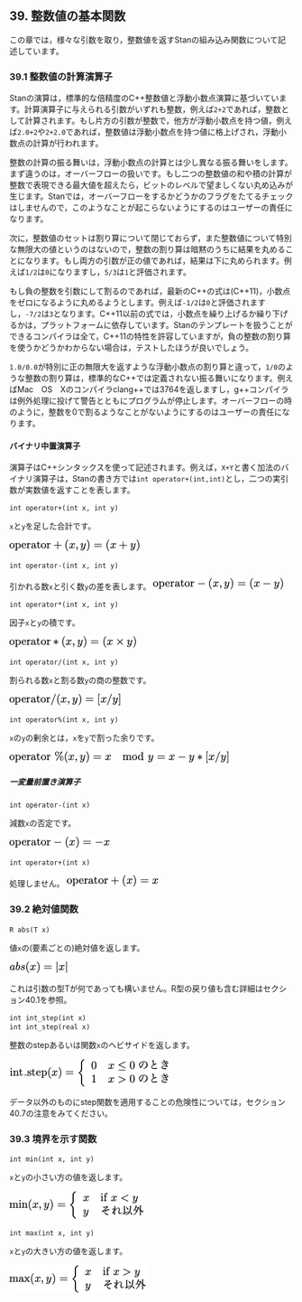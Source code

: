 ## 39. 整数値の基本関数

この章では，様々な引数を取り，整数値を返すStanの組み込み関数について記述しています。

### 39.1 整数値の計算演算子

Stanの演算は，標準的な倍精度のC++整数値と浮動小数点演算に基づいています。計算演算子に与えられる引数がいずれも整数，例えば`2+2`であれば，整数として計算されます。もし片方の引数が整数で，他方が浮動小数点を持つ値，例えば`2.0+2`や`2+2.0`であれば，整数値は浮動小数点を持つ値に格上げされ，浮動小数点の計算が行われます。

整数の計算の振る舞いは，浮動小数点の計算とは少し異なる振る舞いをします。まず違うのは，オーバーフローの扱いです。もし二つの整数値の和や積の計算が整数で表現できる最大値を超えたら，ビットのレベルで望ましくない丸め込みが生じます。Stanでは，オーバーフローをするかどうかのフラグをたてるチェックはしませんので，このようなことが起こらないようにするのはユーザーの責任になります。

次に，整数値のセットは割り算について閉じておらず，また整数値について特別な無限大の値というのはないので，整数の割り算は暗黙のうちに結果を丸めることになります。もし両方の引数が正の値であれば，結果は下に丸められます。例えば`1/2`は`0`になりますし，`5/3`は`1`と評価されます。

もし負の整数を引数にして割るのであれば，最新のC++の式は(C++11)，小数点をゼロになるように丸めるようとします。例えば`-1/2`は`0`と評価されますし，`-7/2`は`3`となります。C++11以前の式では，小数点を繰り上げるか繰り下げるかは，プラットフォームに依存しています。Stanのテンプレートを扱うことができるコンパイラは全て，C++11の特性を許容していますが，負の整数の割り算を使うかどうかわからない場合は，テストしたほうが良いでしょう。

`1.0/0.0`が特別に正の無限大を返すような浮動小数点の割り算と違って，`1/0`のような整数の割り算は，標準的なC++では定義されない振る舞いになります。例えばMac　OS　Xのコンパイラclang++では3764を返しますし，g++コンパイラは例外処理に投げて警告とともにプログラムが停止します。オーバーフローの時のように，整数を0で割るようなことがないようにするのはユーザーの責任になります。

#### バイナリ中置演算子

演算子はC++シンタックスを使って記述されます。例えば，`X+Y`と書く加法のバイナリ演算子は，Stanの書き方では`int operator+(int,int)`とし，二つの実引数が実数値を返すことを表します。

```
int operator+(int x, int y)
```

`x`と`y`を足した合計です。

![operator_plus](fig/fig1.png)

```
int operator-(int x, int y)
```

引かれる数`x`と引く数`y`の差を表します。
![operator_minus](fig/fig2.png)

```
int operator*(int x, int y)
```

因子`x`と`y`の積です。

![operator_prod](fig/fig3.png)

```
int operator/(int x, int y)
```

割られる数`x`と割る数`y`の商の整数です。

![operator_divide](fig/fig4.png)

```
int operator%(int x, int y)
```

`x`の`y`の剰余とは，`x`を`y`で割った余りです。

![operator_mod](fig/fig5.png)

##### 一変量前置き演算子

```
int operator-(int x)
```

減数`x`の否定です。

![operator-(x)=-x](fig/fig6.png)

```
int operator+(int x)
```

処理しません。
![operator+(x)=x](fig/fig7.png)


### 39.2 絶対値関数

```
R abs(T x)
```

値`x`の(要素ごとの)絶対値を返します。

![abs(x) = |x|](fig/fig8.png)

これは引数の型Tが何であっても構いません。R型の戻り値も含む詳細はセクション40.1を参照。

```
int int_step(int x)
int int_step(real x)
```
整数のstepあるいは関数`x`のヘビサイドを返します。

<!-- $$
int\_step(x) = \left\{ \begin{array}{ll}
  0 & \text{$x \le 0$のとき} \\
  1 & \text{$x \gt 0$のとき}
  \end{array}
\right .
$$ -->

![int_step](fig/fig9.png)

データ以外のものにstep関数を適用することの危険性については，セクション40.7の注意をみてください。

### 39.3 境界を示す関数

```
int min(int x, int y)
```

`x`と`y`の小さい方の値を返します。

<!-- $$
min(x,y) = \left\{ \begin{array}{ll}
  x & \text{if $x<y$} \\
  y & \text{それ以外}
  \end{array}
\right .
$$ -->
![min](fig/fig10.png)


```
int max(int x, int y)
```

`x`と`y`の大きい方の値を返します。

<!-- $$
max(x,y) = \left\{ \begin{array}{ll}
  x & \text{if $x>y$} \\
  y & \text{それ以外}
  \end{array}
\right .
$$ -->
![max](fig/fig11.png)
